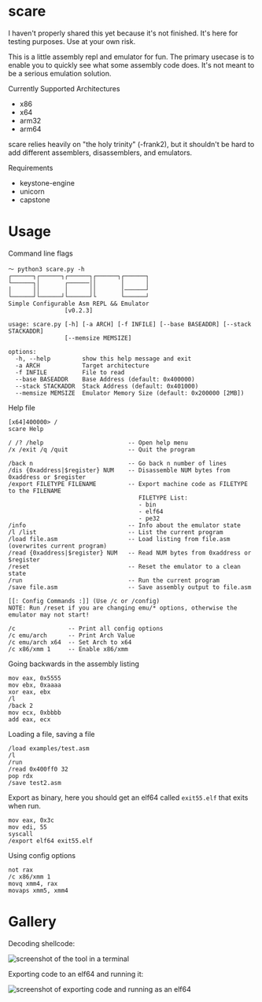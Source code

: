 # scare

I haven't properly shared this yet because it's not finished. It's here for testing purposes. Use at your own risk.

This is a little assembly repl and emulator for fun. The primary usecase is to enable you to quickly see what some assembly code does. It's not meant to be a serious emulation solution.

Currently Supported Architectures
- x86
- x64
- arm32
- arm64

scare relies heavily on "the holy trinity" (-frank2), but it shouldn't be hard to add different assemblers, disassemblers, and emulators.

Requirements

- keystone-engine
- unicorn
- capstone

# Usage

Command line flags
```
～ python3 scare.py -h
┌──────┐┌──────┐┌──────┐┌──────┐┌──────┐
└──────┐│       ┌──────││       │      │
│      ││       │      ││       │──────┘
└──────┘└──────┘└──────┘└       └──────┘
Simple Configurable Asm REPL && Emulator
                [v0.2.3]

usage: scare.py [-h] [-a ARCH] [-f INFILE] [--base BASEADDR] [--stack STACKADDR]
                [--memsize MEMSIZE]

options:
  -h, --help         show this help message and exit
  -a ARCH            Target architecture
  -f INFILE          File to read
  --base BASEADDR    Base Address (default: 0x400000)
  --stack STACKADDR  Stack Address (default: 0x401000)
  --memsize MEMSIZE  Emulator Memory Size (default: 0x200000 [2MB])
```

Help file
```
[x64]400000> /
scare Help

/ /? /help                        -- Open help menu
/x /exit /q /quit                 -- Quit the program

/back n                           -- Go back n number of lines
/dis {0xaddress|$register} NUM    -- Disassemble NUM bytes from 0xaddress or $register
/export FILETYPE FILENAME         -- Export machine code as FILETYPE to the FILENAME
                                     FILETYPE List:
                                     - bin
                                     - elf64
                                     - pe32
/info                             -- Info about the emulator state
/l /list                          -- List the current program
/load file.asm                    -- Load listing from file.asm (overwrites current program)
/read {0xaddress|$register} NUM   -- Read NUM bytes from 0xaddress or $register
/reset                            -- Reset the emulator to a clean state
/run                              -- Run the current program
/save file.asm                    -- Save assembly output to file.asm

[[: Config Commands :]] (Use /c or /config)
NOTE: Run /reset if you are changing emu/* options, otherwise the emulator may not start!

/c               -- Print all config options
/c emu/arch      -- Print Arch Value
/c emu/arch x64  -- Set Arch to x64
/c x86/xmm 1     -- Enable x86/xmm
```

Going backwards in the assembly listing
```
mov eax, 0x5555
mov ebx, 0xaaaa
xor eax, ebx
/l
/back 2
mov ecx, 0xbbbb
add eax, ecx
```

Loading a file, saving a file
```
/load examples/test.asm
/l
/run
/read 0x400ff0 32
pop rdx
/save test2.asm
```

Export as binary, here you should get an elf64 called `exit55.elf` that exits when run.
```
mov eax, 0x3c
mov edi, 55
syscall
/export elf64 exit55.elf
```

Using config options

```
not rax
/c x86/xmm 1
movq xmm4, rax
movaps xmm5, xmm4
```

# Gallery

Decoding shellcode:

![screenshot of the tool in a terminal](https://user-images.githubusercontent.com/26436276/225850688-e885a004-430a-493f-9247-ce0807eb9040.png)

Exporting code to an elf64 and running it:

![screenshot of exporting code and running as an elf64](https://user-images.githubusercontent.com/26436276/225850777-88ab3008-e002-49ca-95f9-1b0fe99a2563.png)


